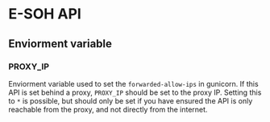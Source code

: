 # E-SOH API

## Enviorment variable
### PROXY_IP

Enviorment variable used to set the `forwarded-allow-ips` in gunicorn. If this API is set behind a proxy, `PROXY_IP` should be set to the proxy IP. Setting this to `*` is possible, but should only be set if you have ensured the API is only reachable from the proxy, and not directly from the internet.
